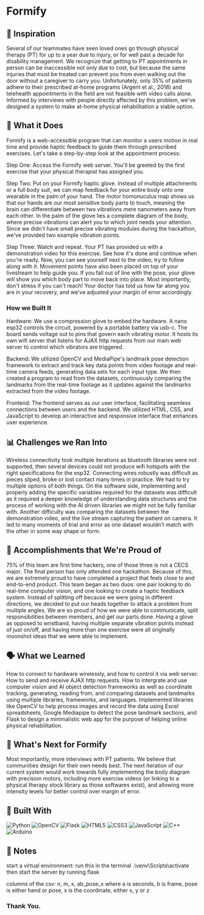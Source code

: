 # Formify

## 💫 Inspiration
Several of our teammates have seen loved ones go through physical therapy (PT) for up to a year due to injury, or for well past a decade for disability management. We recognize that getting to PT appointments in person can be inaccessible not only due to cost, but because the same injuries that must be treated can prevent you from even walking out the door without a caregiver to carry you. Unfortunately, only 35% of patients adhere to their prescribed at-home programs (Argent et al., 2018) and telehealth appointments in the field are not feasible with video calls alone. Informed by interviews with people directly affected by this problem, we've designed a system to make at-home physical rehabilitation a viable option.

## 🦾 What it Does
Formify is a web-accessible program that can monitor a users motion in real time and provide haptic feedback to guide them through prescribed exercises. Let's take a step-by-step look at the appointment process:

Step One: Access the Formify web server. You'll be greeted by the first exercise that your physical therapist has assigned you.

Step Two: Put on your Formify haptic glove. Instead of multiple attachments or a full body suit, we can map feedback for your entire body onto one wearable in the palm of your hand. The motor homonuculus map shows us that our hands are our most sensitive body parts to touch, meaning the brain can differentiate between two vibrations mere nanometers away from each other. In the palm of the glove lies a complete diagram of the body, where precise vibrations can alert you to which joint needs your attention. Since we didn't have small precise vibrating modules during the hackathon, we've provided two example vibration points.

Step Three: Watch and repeat. Your PT has provided us with a demonstration video for this exercise. See how it's done and continue when you're ready. Now, you can see yourself next to the video; try to follow along with it. Movement points have also been placed on top of your livestream to help guide you. If you fall out of line with the pose, your glove will show you which body part to move back into place. Most importantly, don't stress if you can't reach! Your doctor has told us how far along you are in your recovery, and we've adjusted your margin of error accordingly.

### How we Built It
Hardware: We use a compression glove to embed the hardware. A nano esp32 controls the circuit, powered by a portable battery via usb-c. The board sends voltage out to pins that govern each vibrating motor. It hosts its own wifi server that listens for AJAX http requests from our main web server to control which vibrators are triggered.

Backend: We utilized OpenCV and MediaPipe's landmark pose detection framework to extract and track key data points from video footage and real-time camera feeds, generating data sets for each input type. We then created a program to read from the datasets, continuously comparing the landmarks from the real-time footage as it updates against the landmarks extracted from the video footage.

Frontend: The frontend serves as our user interface, facilitating seamless connections between users and the backend. We utilized HTML, CSS, and JavaScript to develop an interactive and responsive interface that enhances user experience.

## 📊 Challenges we Ran Into
Wireless connectivity took multiple iterations as bluetooth libraries were not supported, then several devices could not produce wifi hotspots with the right specifications for the esp32. Connecting wires robustly was difficult as pieces sliped, broke or lost contact many times in practice. We had to try multiple options of both things. On the software side, implementing and properly adding the specific variables required for the datasets was difficult as it required a deeper knowledge of understanding data structures and the process of working with the AI driven libraries we might not be fully familiar with. Another difficulty was comparing the datasets between the demonstration video, and the live stream capturing the patient on camera. It led to many moments of trial and error as one dataset wouldn't match with the other in some way shape or form.

## 🥇 Accomplishments that We're Proud of
75% of this team are first time hackers, one of those three is not a CECS major. The final person has only attended one hackathon. Because of this, we are extremely proud to have completed a project that feels close to and end-to-end product. This team began as two duos: one pair looking to do real-time computer vision, and one looking to create a haptic feedback system. Instead of splitting off because we were going in different directions, we decided to put our heads together to attack a problem from multiple angles. We are so proud of how we were able to communicate, split responsibilities between members, and get our parts done. Having a glove as opposed to wristband, having multiple separate vibration points instead of just on/off, and having more than one exercise were all originally moonshot ideas that we were able to implement.

## 🗣️ What we Learned
How to connect to hardware wirelessly, and how to control it via web server. How to send and receive AJAX http requests. How to intergrate and use computer vision and AI object detection frameworks as well as coordinate tracking, generating, reading from, and comparing datasets and landmarks using multiple libraries, frameworks, and languages. Implemented libraries like OpenCV to help process images and record the data using Excel spreadsheets, Google Mediapipe to detect the pose landmark sections, and Flask to design a minimalistic web app for the purpose of helping online physical rehabilitation.

## 💨 What's Next for Formify
Most importantly, more interviews with PT patients. We believe that communities design for their own needs best. The next iteration of our current system would work towards fully implementing the body diagram with precision motors, including more exercise videos (or linking to a physical therapy stock library as those softwares exist), and allowing more intensity levels for better control over margin of error.

## 🔨 Built With
![Python](https://img.shields.io/badge/python-3670A0?style=for-the-badge&logo=python&logoColor=ffdd54)
![OpenCV](https://img.shields.io/badge/opencv-%23white.svg?style=for-the-badge&logo=opencv&logoColor=white)
![Flask](https://img.shields.io/badge/flask-%23000.svg?style=for-the-badge&logo=flask&logoColor=white)
![HTML5](https://img.shields.io/badge/html5-%23E34F26.svg?style=for-the-badge&logo=html5&logoColor=white)
![CSS3](https://img.shields.io/badge/css3-%231572B6.svg?style=for-the-badge&logo=css3&logoColor=white)
![JavaScript](https://img.shields.io/badge/javascript-%23323330.svg?style=for-the-badge&logo=javascript&logoColor=%23F7DF1E)
![C++](https://img.shields.io/badge/c++-%2300599C.svg?style=for-the-badge&logo=c%2B%2B&logoColor=white)
![Arduino](https://img.shields.io/badge/-Arduino-00979D?style=for-the-badge&logo=Arduino&logoColor=white)

## 📖 Notes
start a virtual environment: run this in the terminal .\venv\Scripts\activate
then start the server by running flask 

columns of the csv: n, m, x, ab_pose_x where a is seconds, b is frame, pose is either hand or pose, x is the coordinate, either x, y or z

### Thank You.
